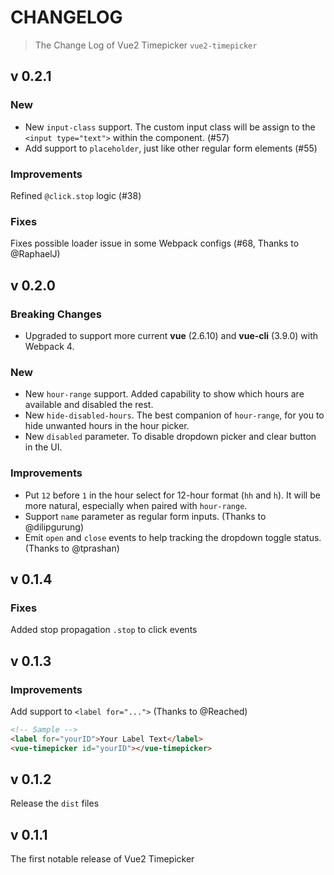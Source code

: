 # CHANGELOG

> The Change Log of Vue2 Timepicker `vue2-timepicker`

## v 0.2.1

### New

- New `input-class` support. The custom input class will be assign to the `<input type="text">` within the component. (#57)
- Add support to `placeholder`, just like other regular form elements (#55)

### Improvements

Refined `@click.stop` logic (#38)

### Fixes

Fixes possible loader issue in some Webpack configs (#68, Thanks to @RaphaelJ)


## v 0.2.0

### Breaking Changes

- Upgraded to support more current **vue** (2.6.10) and **vue-cli** (3.9.0) with Webpack 4.

### New

- New `hour-range` support. Added capability to show which hours are available and disabled the rest.
- New `hide-disabled-hours`. The best companion of `hour-range`, for you to hide unwanted hours in the hour picker.
- New `disabled` parameter. To disable dropdown picker and clear button in the UI.

### Improvements

- Put `12` before `1` in the hour select for 12-hour format (`hh` and `h`). It will be more natural, especially when paired with `hour-range`.
- Support `name` parameter as regular form inputs. (Thanks to @dilipgurung)
- Emit `open` and `close` events to help tracking the dropdown toggle status. (Thanks to @tprashan)

## v 0.1.4

### Fixes

Added stop propagation `.stop` to click events

## v 0.1.3

### Improvements

Add support to `<label for="...">` (Thanks to @Reached)

```html
<!-- Sample -->
<label for="yourID">Your Label Text</label>
<vue-timepicker id="yourID"></vue-timepicker>
```

## v 0.1.2

Release the `dist` files

## v 0.1.1

The first notable release of Vue2 Timepicker
